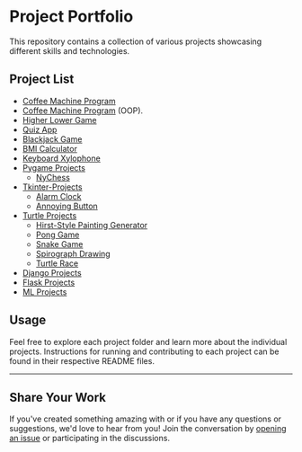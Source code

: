# Project Portfolio

This repository contains a collection of various projects showcasing different skills and technologies.

## Project List

- [Coffee Machine Program](https://github.com/sree-hari-s/MasteringPyTrail/blob/main/Projects/Coffee%20Machine/README.md) 
- [Coffee Machine Program](https://github.com/sree-hari-s/MasteringPyTrail/blob/main/Projects/Coffee%20Machine%20using%20OOPs/README.md) (OOP).
- [Higher Lower Game](https://github.com/sree-hari-s/MasteringPyTrail/blob/main/Projects/Higher%20Lower%20Game/README.md) 
- [Quiz App](https://github.com/sree-hari-s/MasteringPyTrail/blob/main/Projects/Quiz%20App/README.md)
- [Blackjack Game](https://github.com/sree-hari-s/MasteringPyTrail/blob/main/Projects/The%20BlackJack/README.md)
- [BMI Calculator]()
- [Keyboard Xylophone]()
- [Pygame Projects]()
  - [NyChess]()
- [Tkinter-Projects]()
  - [Alarm Clock]()
  - [Annoying Button]()
- [Turtle Projects]()
  - [Hirst-Style Painting Generator](https://github.com/sree-hari-s/MasteringPyTrail/blob/main/Projects/Turtle-Projects/Hirst%20Painting/README.md) 
   - [Pong Game](https://github.com/sree-hari-s/MasteringPyTrail/blob/main/Projects/Turtle-Projects/Pong%20Game/README.md) 
   - [Snake Game](https://github.com/sree-hari-s/MasteringPyTrail/blob/main/Projects/Turtle-Projects/Snake%20Game/README.md) 
  -  [Spirograph Drawing](https://github.com/sree-hari-s/MasteringPyTrail/blob/main/Projects/Turtle-Projects/Spirograph/README.md) 
   - [Turtle Race](https://github.com/sree-hari-s/MasteringPyTrail/blob/main/Projects/Turtle-Projects/Turtle%20Race/README.md)
- [Django Projects]()
- [Flask Projects]()
- [ML Projects]()

## Usage

Feel free to explore each project folder and learn more about the individual projects. Instructions for running and contributing to each project can be found in their respective README files.

--- 

## Share Your Work

If you've created something amazing with or if you have any questions or suggestions, we'd love to hear from you! Join the conversation by [opening an issue](https://github.com/sree-hari-s/MasteringPyTrail/issues) or participating in the discussions.
